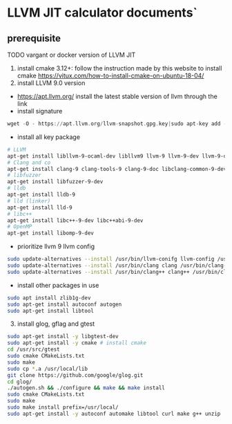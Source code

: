 # LLVM JIT calculator documents`
## prerequisite
TODO vargant or docker version of LLVM JIT
1. install cmake 3.12+:
follow the instruction made by this  website to install cmake
https://vitux.com/how-to-install-cmake-on-ubuntu-18-04/
2. install LLVM 9.0 version
* https://apt.llvm.org/ install the latest stable version of llvm through the link
* install signature
```asm
wget -O - https://apt.llvm.org/llvm-snapshot.gpg.key|sudo apt-key add -
```
* install all key package
```bash
# LLVM
apt-get install libllvm-9-ocaml-dev libllvm9 llvm-9 llvm-9-dev llvm-9-doc llvm-9-examples llvm-9-runtime
# Clang and co
apt-get install clang-9 clang-tools-9 clang-9-doc libclang-common-9-dev libclang-9-dev libclang1-9 clang-format-9 python-clang-9 clangd-9
# libfuzzer
apt-get install libfuzzer-9-dev
# lldb
apt-get install lldb-9
# lld (linker)
apt-get install lld-9
# libc++
apt-get install libc++-9-dev libc++abi-9-dev
# OpenMP
apt-get install libomp-9-dev
```
* prioritize llvm 9 llvm config
```bash
sudo update-alternatives --install /usr/bin/llvm-conifg llvm-config /usr/bin/llvm-config-9 100
sudo update-alternatives --install /usr/bin/clang clang /usr/bin/clang-9 100
sudo update-alternatives --install /usr/bin/clang++ clang++ /usr/bin/clang++-9 100
```
* install other packages in use
```bash
sudo apt install zlib1g-dev
sudo apt-get install autoconf autogen
sudo apt-get install libtool
```
3. install glog, gflag and gtest
```bash
sudo apt-get install -y libgtest-dev
sudo apt-get install -y cmake # install cmake
cd /usr/src/gtest
sudo cmake CMakeLists.txt
sudo make
sudo cp *.a /usr/local/lib
git clone https://github.com/google/glog.git
cd glog/
./autogen.sh && ./configure && make && make install
sudo cmake CMakeLists.txt
sudo make
sudo make install prefix=/usr/local/
sudo apt-get install -y autoconf automake libtool curl make g++ unzip
```
